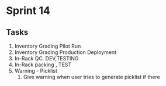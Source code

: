 # Sprint 14
## Tasks
1. Inventory Grading Pilot Run
2. Inventory Grading Production Deployment
3. In-Rack QC. DEV,TESTING
4. In-Rack packing , TEST
5. Warning - Picklist
	1. Give warning when user tries to generate picklist if there 

<!--stackedit_data:
eyJoaXN0b3J5IjpbLTUyMDg0NzQ0MCwtNzY5MzIzNDYwLC0yMD
g4NzQ2NjEyXX0=
-->